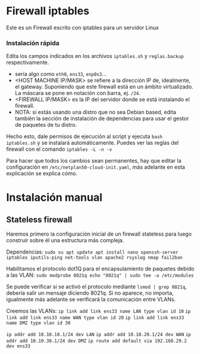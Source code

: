 # Firewall iptables
Este es un Firewall escrito con iptables para un servidor Linux

### Instalación rápida
Edita los campos indicados en los archivos `iptables.sh` y `reglas.backup` respectivamente.

* <TU INTERFAZ> sería algo como `eth0`, `ens33`, `enp0s3`...
* <HOST MACHINE IP/MASK> se refiere a la dirección IP de, idealmente, el gateway. Suponiendo que este firewall está en un ámbito virtualizado. La máscara se pone en notación con barra, ej. `/24`.
* <FIREWALL IP/MASK> es la IP del servidor donde se está instalando el firewall.
* NOTA: si estás usando una distro que no sea Debian based, edita también la sección de instalación de dependencias para usar el gestor de paquetes de tu distro.

Hecho esto, dale permisos de ejecución al script y ejecuta `bash iptables.sh` y se instalará automáticamente. Puedes ver las reglas del firewall con el comando `iptables -L -n -v`

Para hacer que todos los cambios sean permanentes, hay que editar la configuración en `/etc/netplan50-cloud-init.yaml`, más adelante en esta explicación se explica cómo.

# Instalación manual

## Stateless firewall
Haremos primero la configuración inicial de un firewall stateless para luego construir sobre él una estructura más compleja.

Dependencias:
`sudo su
apt update
apt install nano openssh-server iptables iputils-ping net-tools vlan apache2 rsyslog nmap fail2ban`

Habilitamos el protocolo dot1Q para el encapsulamiento de paquetes debido a las VLAN:
`sudo modprobe 8021q
echo "8021q" | sudo tee -a /etc/modules`

Se puede verificar si se activó el protocolo mediante `lsmod | grep 8021q`, debería salir un mensaje diciendo 8021q. Si no aparece, no importa, igualmente más adelante se verificará la comunicación entre VLANs.

Creemos las VLANs:
`ip link add link ens33 name LAN type vlan id 10`
`ip link add link ens33 name WAN type vlan id 20`
`ip link add link ens33 name DMZ type vlan id 30`

`ip addr add 10.10.10.1/24 dev LAN`
`ip addr add 10.10.20.1/24 dev WAN`
`ip addr add 10.10.30.1/24 dev DMZ`
`ip route add default via 192.168.29.2 dev ens33`
